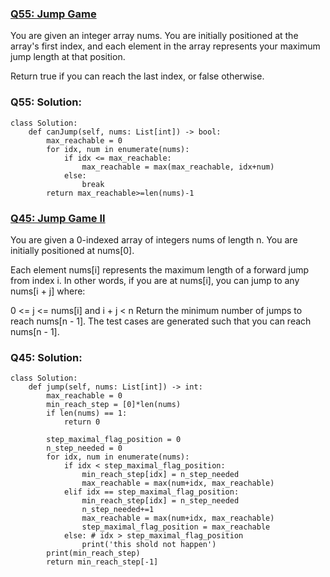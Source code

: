 ### [Q55: Jump Game](https://leetcode.cn/problems/jump-game/?envType=study-plan-v2&envId=top-interview-150)

You are given an integer array nums. You are initially positioned at the array's first index, and each element in the array represents your maximum jump length at that position.

Return true if you can reach the last index, or false otherwise.

### Q55: Solution:

```python3
class Solution:
    def canJump(self, nums: List[int]) -> bool:
        max_reachable = 0
        for idx, num in enumerate(nums):
            if idx <= max_reachable:
                max_reachable = max(max_reachable, idx+num)
            else:
                break
        return max_reachable>=len(nums)-1
```


### [Q45: Jump Game II](https://leetcode.cn/problems/jump-game-ii/?envType=study-plan-v2&envId=top-interview-150)

You are given a 0-indexed array of integers nums of length n. You are initially positioned at nums[0].

Each element nums[i] represents the maximum length of a forward jump from index i. In other words, if you are at nums[i], you can jump to any nums[i + j] where:

0 <= j <= nums[i] and
i + j < n
Return the minimum number of jumps to reach nums[n - 1]. The test cases are generated such that you can reach nums[n - 1].

### Q45: Solution:


```python3
class Solution:
    def jump(self, nums: List[int]) -> int:
        max_reachable = 0
        min_reach_step = [0]*len(nums)
        if len(nums) == 1:
            return 0

        step_maximal_flag_position = 0
        n_step_needed = 0
        for idx, num in enumerate(nums):
            if idx < step_maximal_flag_position:
                min_reach_step[idx] = n_step_needed
                max_reachable = max(num+idx, max_reachable)
            elif idx == step_maximal_flag_position:
                min_reach_step[idx] = n_step_needed
                n_step_needed+=1
                max_reachable = max(num+idx, max_reachable)
                step_maximal_flag_position = max_reachable
            else: # idx > step_maximal_flag_position
                print('this shold not happen')
        print(min_reach_step)
        return min_reach_step[-1]
```
